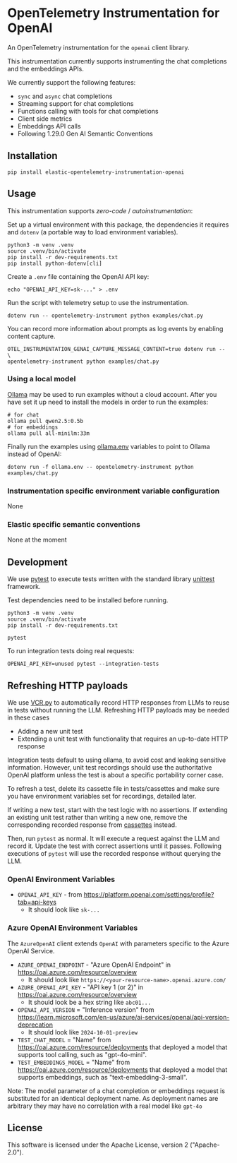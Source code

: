 # OpenTelemetry Instrumentation for OpenAI

An OpenTelemetry instrumentation for the `openai` client library.

This instrumentation currently supports instrumenting the chat completions and the embeddings APIs.

We currently support the following features:
- `sync` and `async` chat completions
- Streaming support for chat completions
- Functions calling with tools for chat completions
- Client side metrics
- Embeddings API calls
- Following 1.29.0 Gen AI Semantic Conventions

## Installation

```
pip install elastic-opentelemetry-instrumentation-openai
```

## Usage

This instrumentation supports *zero-code* / *autoinstrumentation*:

Set up a virtual environment with this package, the dependencies it requires
and `dotenv` (a portable way to load environment variables).
```
python3 -m venv .venv
source .venv/bin/activate
pip install -r dev-requirements.txt
pip install python-dotenv[cli]
```

Create a `.env` file containing the OpenAI API key:

```
echo "OPENAI_API_KEY=sk-..." > .env
```

Run the script with telemetry setup to use the instrumentation.

```
dotenv run -- opentelemetry-instrument python examples/chat.py
```

You can record more information about prompts as log events by enabling content capture.
```
OTEL_INSTRUMENTATION_GENAI_CAPTURE_MESSAGE_CONTENT=true dotenv run -- \
opentelemetry-instrument python examples/chat.py
```

### Using a local model

[Ollama](https://ollama.com/) may be used to run examples without a cloud account. After you have set it up
need to install the models in order to run the examples:

```
# for chat
ollama pull qwen2.5:0.5b
# for embeddings
ollama pull all-minilm:33m
```

Finally run the examples using [ollama.env](ollama.env) variables to point to Ollama instead of OpenAI:

```
dotenv run -f ollama.env -- opentelemetry-instrument python examples/chat.py
```

### Instrumentation specific environment variable configuration

None

### Elastic specific semantic conventions

None at the moment

## Development

We use [pytest](https://docs.pytest.org/en/stable/) to execute tests written with the standard
library [unittest](https://docs.python.org/3/library/unittest.html) framework.

Test dependencies need to be installed before running.

```
python3 -m venv .venv
source .venv/bin/activate
pip install -r dev-requirements.txt

pytest
```

To run integration tests doing real requests:

```
OPENAI_API_KEY=unused pytest --integration-tests
```

## Refreshing HTTP payloads

We use [VCR.py](https://vcrpy.readthedocs.io/en/latest/) to automatically record HTTP responses from
LLMs to reuse in tests without running the LLM. Refreshing HTTP payloads may be needed in these
cases

- Adding a new unit test
- Extending a unit test with functionality that requires an up-to-date HTTP response

Integration tests default to using ollama, to avoid cost and leaking sensitive information.
However, unit test recordings should use the authoritative OpenAI platform unless the test is
about a specific portability corner case.

To refresh a test, delete its cassette file in tests/cassettes and make sure you have environment
variables set for recordings, detailed later.

If writing a new test, start with the test logic with no assertions. If extending an existing unit test
rather than writing a new one, remove the corresponding recorded response from [cassettes](./tests/cassettes/)
instead.

Then, run `pytest` as normal. It will execute a request against the LLM and record it. Update the
test with correct assertions until it passes. Following executions of `pytest` will use the recorded
response without querying the LLM.

### OpenAI Environment Variables

* `OPENAI_API_KEY` - from https://platform.openai.com/settings/profile?tab=api-keys
  * It should look like `sk-...` 

### Azure OpenAI Environment Variables

The `AzureOpenAI` client extends `OpenAI` with parameters specific to the Azure OpenAI Service.

* `AZURE_OPENAI_ENDPOINT` - "Azure OpenAI Endpoint" in https://oai.azure.com/resource/overview
  * It should look like `https://<your-resource-name>.openai.azure.com/`
* `AZURE_OPENAI_API_KEY` - "API key 1 (or 2)" in https://oai.azure.com/resource/overview
  * It should look be a hex string like `abc01...`
* `OPENAI_API_VERSION` = "Inference version" from https://learn.microsoft.com/en-us/azure/ai-services/openai/api-version-deprecation
  * It should look like `2024-10-01-preview`
* `TEST_CHAT_MODEL` = "Name" from https://oai.azure.com/resource/deployments that deployed a model
  that supports tool calling, such as "gpt-4o-mini".
* `TEST_EMBEDDINGS_MODEL` = "Name" from https://oai.azure.com/resource/deployments that deployed a
  model that supports embeddings, such as "text-embedding-3-small".

Note: The model parameter of a chat completion or embeddings request is substituted for an identical
deployment name. As deployment names are arbitrary they may have no correlation with a real model
like `gpt-4o`

## License

This software is licensed under the Apache License, version 2 ("Apache-2.0").
